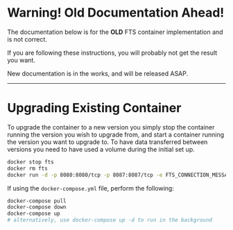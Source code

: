 # Warning! Old Documentation Ahead!

The documentation below is for the **OLD** FTS container implementation and is not correct.

If you are following these instructions, you will probably not get the result you want.

New documentation is in the works, and will be released ASAP.

---

# Upgrading Existing Container
To upgrade the container to a new version you simply
stop the container running the version you wish to upgrade from,
and start a container running the version you want to upgrade to.
To have data transferred between versions you need to have used a volume during the initial set up.

```bash
docker stop fts
docker rm fts
docker run -d -p 8080:8080/tcp -p 8087:8087/tcp -e FTS_CONNECTION_MESSAGE="Server Connection Message" -e FTS_SAVE_COT_TO_DB="True" -v fts_data:/data --name fts --restart unless-stopped freetakteam/freetakserver:{New FTS version}
```

If using the `docker-compose.yml` file, perform the following:

```bash
docker-compose pull
docker-compose down
docker-compose up
# alternatively, use docker-compose up -d to run in the background
```